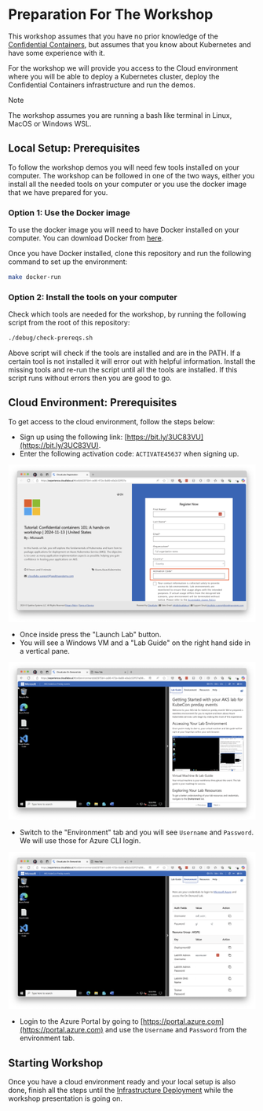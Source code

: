 # Preparation For The Workshop

This workshop assumes that you have no prior knowledge of the [Confidential Containers](https://confidentialcontainers.org/), but assumes that you know about Kubernetes and have some experience with it.

For the workshop we will provide you access to the Cloud environment where you will be able to deploy a Kubernetes cluster, deploy the Confidential Containers infrastructure and run the demos.

> [!NOTE]
> The workshop assumes you are running a bash like terminal in Linux, MacOS or Windows WSL.

## Local Setup: Prerequisites

To follow the workshop demos you will need few tools installed on your computer. The workshop can be followed in one of the two ways, either you install all the needed tools on your computer or you use the docker image that we have prepared for you.

### Option 1: Use the Docker image

To use the docker image you will need to have Docker installed on your computer. You can download Docker from [here](https://docs.docker.com/engine/install/).

Once you have Docker installed, clone this repository and run the following command to set up the environment:

```bash
make docker-run
```

### Option 2: Install the tools on your computer

Check which tools are needed for the workshop, by running the following script from the root of this repository:

```bash
./debug/check-prereqs.sh
```

Above script will check if the tools are installed and are in the PATH. If a certain tool is not installed it will error out with helpful information. Install the missing tools and re-run the script until all the tools are installed. If this script runs without errors then you are good to go.

## Cloud Environment: Prerequisites

To get access to the cloud environment, follow the steps below:

- Sign up using the following link: [https://bit.ly/3UC83VU](https://bit.ly/3UC83VU).
- Enter the following activation code: `ACTIVATE45637` when signing up.

![](images/signup.png)

- Once inside press the "Launch Lab" button.
- You will see a Windows VM and a "Lab Guide" on the right hand side in a vertical pane.

![](images/labguide.png)

- Switch to the "Environment" tab and you will see `Username` and `Password`. We will use those for Azure CLI login.

![](images/username.png)

- Login to the Azure Portal by going to [https://portal.azure.com](https://portal.azure.com) and use the `Username` and `Password` from the environment tab.

## Starting Workshop

Once you have a cloud environment ready and your local setup is also done, finish all the steps until the [Infrastructure Deployment](./demo.md#infrastructure-deployment) while the workshop presentation is going on.
